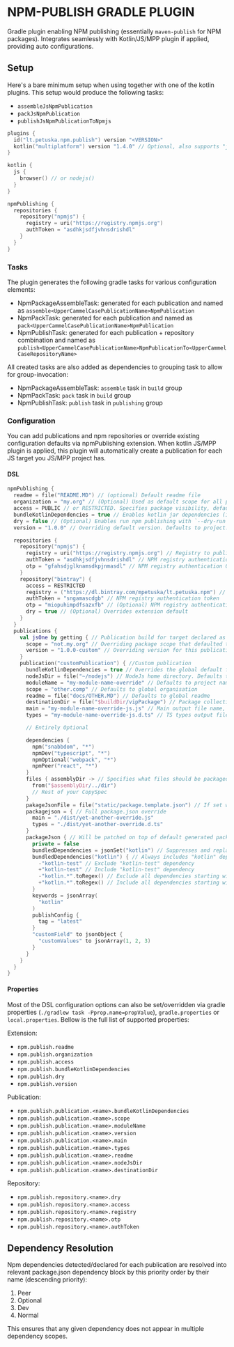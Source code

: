 # NPM-PUBLISH GRADLE PLUGIN

Gradle plugin enabling NPM publishing (essentially `maven-publish` for NPM packages). Integrates seamlessly with Kotlin/JS/MPP plugin if applied,
providing auto configurations.

## Setup
Here's a bare minimum setup when using together with one of the kotlin plugins. 
This setup would produce the following tasks:
* `assembleJsNpmPublication`
* `packJsNpmPublication`
* `publishJsNpmPublicationToNpmjs`

```kotlin
plugins {
  id("lt.petuska.npm.publish") version "<VERSION>"
  kotlin("multiplatform") version "1.4.0" // Optional, also supports "js"
}

kotlin {
  js {
    browser() // or nodejs()
  }
}

npmPublishing {
  repositories {
    repository("npmjs") {      
      registry = uri("https://registry.npmjs.org")
      authToken = "asdhkjsdfjvhnsdrishdl"
    }
  }
}
```

### Tasks
The plugin generates the following gradle tasks for various configuration elements:
* NpmPackageAssembleTask: generated for each publication and named as `assemble<UpperCammelCasePublicationName>NpmPublication`
* NpmPackTask: generated for each publication and named as `pack<UpperCammelCasePublicationName>NpmPublication`
* NpmPublishTask: generated for each publication + repository combination and named as `publish<UpperCammelCasePublicationName>NpmPublicationTo<UpperCammelCaseRepositoryName>`

All created tasks are also added as dependencies to grouping task to allow for group-invocation:
* NpmPackageAssembleTask: `assemble` task in `build` group
* NpmPackTask: `pack` task in `build` group
* NpmPublishTask: `publish` task in `publishing` group

### Configuration
You can add publications and npm repositories or override existing configuration defaults via npmPublishing extension.
When kotlin JS/MPP plugin is applied, this plugin will automatically create a publication for each JS target you JS/MPP project has.

#### DSL
```kotlin
npmPublishing {
  readme = file("README.MD") // (optional) Default readme file
  organization = "my.org" // (Optional) Used as default scope for all publications
  access = PUBLIC // or RESTRICTED. Specifies package visibility, defaults to PUBLIC
  bundleKotlinDependencies = true // Enables kotlin jar dependencies (including their transitive dependencies) to be resolved bundled automatically for autogenerated publications. Defaults to true and can be overriden for each publication.
  dry = false // (Optional) Enables run npm publishing with `--dry-run` (does everything except uploading the files). Defaults to false.
  version = "1.0.0" // Overriding default version. Defaults to project.version or rootProject.version, whichever found first

  repositories {
    repository("npmjs") {      
      registry = uri("https://registry.npmjs.org") // Registry to publish to
      authToken = "asdhkjsdfjvhnsdrishdl" // NPM registry authentication token
      otp = "gfahsdjglknamsdkpjnmasdl" // NPM registry authentication OTP
    }
    repository("bintray") {   
      access = RESTRICTED   
      registry = ("https://dl.bintray.com/mpetuska/lt.petuska.npm") // Registry to publish to
      authToken = "sngamascdgb" // NPM registry authentication token
      otp = "miopuhimpdfsazxfb" // (Optional) NPM registry authentication OTP
      dry = true // (Optional) Overrides extension default
    }
  }
  publications {
    val jsOne by getting { // Publication build for target declared as `kotlin { js("jsOne") { nodejs() } }`
      scope = "not.my.org" // Overriding package scope that defaulted to organization property from before
      version = "1.0.0-custom" // Overriding version for this publication. Defaults to extension default version
    }
    publication("customPublication") { //Custom publication
      bundleKotlinDependencies = true // Overrides the global default for this publication
      nodeJsDir = file("~/nodejs") // NodeJs home directory. Defaults to $NODE_HOME if present or kotlinNodeJsSetup output for default publications
      moduleName = "my-module-name-override" // Defaults to project name
      scope = "other.comp" // Defaults to global organisation
      readme = file("docs/OTHER.MD") // Defaults to global readme
      destinationDir = file("$buildDir/vipPackage") // Package collection directory, defaults to File($buildDir/publications/npm/$name")
      main = "my-module-name-override-js.js" // Main output file name, set automatically for default publications
      types = "my-module-name-override-js.d.ts" // TS types output file name, set automatically for default publications

      // Entirely Optional

      dependencies {
        npm("snabbdom", "*")
        npmDev("typescript", "*")
        npmOptional("webpack", "*")
        npmPeer("react", "*")
      }           
      files { assemblyDir -> // Specifies what files should be packaged. Preconfigured for default publications, yet can be extended if needed
        from("$assemblyDir/../dir")
        // Rest of your CopySpec     
      }
      pakageJsonFile = file("static/package.template.json") // If set will be used as-is ignoring further configurations while getting renamed to package.json regardless of the actual name.
      packagejson = { // Full package.json override
        main = "./dist/yet-another-override.js"
        types = "./dist/yet-another-override.d.ts"
      }
      packageJson { // Will be patched on top of default generated package.json
        private = false
        bundledDependencies = jsonSet("kotlin") // Suppresses and replaces autogenerated bundled dependencies
        bundledDependencies("kotlin") { // Always includes "kotlin" dependency and filters out the rest by the spec
          -"kotlin-test" // Exclude "kotlin-test" dependency
          +"kotlin-test" // Include "kotlin-test" dependency
          -"kotlin.*".toRegex() // Exclude all dependencies starting with "kotlin"
          +"kotlin.*".toRegex() // Include all dependencies starting with "kotlin"
        }
        keywords = jsonArray(
          "kotlin"
        )
        publishConfig {
          tag = "latest"
        }
        "customField" to jsonObject {
          "customValues" to jsonArray(1, 2, 3)
        }
      }
    }
  }
}
```

#### Properties
Most of the DSL configuration options can also be set/overridden via 
gradle properties (`./gradlew task -Pprop.name=propValue`), `gradle.properties` or `local.properties`.
Bellow is the full list of supported properties: 

Extension:
* `npm.publish.readme`
* `npm.publish.organization`
* `npm.publish.access`
* `npm.publish.bundleKotlinDependencies`
* `npm.publish.dry`
* `npm.publish.version`

Publication:
* `npm.publish.publication.<name>.bundleKotlinDependencies`
* `npm.publish.publication.<name>.scope`
* `npm.publish.publication.<name>.moduleName`
* `npm.publish.publication.<name>.version`
* `npm.publish.publication.<name>.main`
* `npm.publish.publication.<name>.types`
* `npm.publish.publication.<name>.readme`
* `npm.publish.publication.<name>.nodeJsDir`
* `npm.publish.publication.<name>.destinationDir`

Repository:
* `npm.publish.repository.<name>.dry`
* `npm.publish.repository.<name>.access`
* `npm.publish.repository.<name>.registry`
* `npm.publish.repository.<name>.otp`
* `npm.publish.repository.<name>.authToken`

## Dependency Resolution
Npm dependencies detected/declared for each publication are resolved into relevant 
package.json dependency block by this priority order by their name (descending priority):
1. Peer
2. Optional
3. Dev
4. Normal

This ensures that any given dependency does not appear in multiple dependency scopes.
